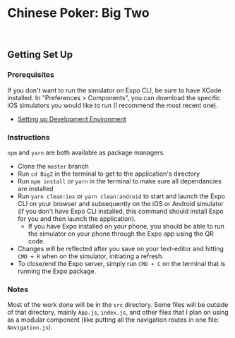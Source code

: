 # Chinese Poker: Big Two

&nbsp;

## Getting Set Up
  ### Prerequisites
  If you don't want to run the simulator on Expo CLI, be sure to have XCode installed. In "Preferences > Components", you can download the specific iOS simulators you would like to run (I recommend the most recent one).
  - [Setting up Development Environment](https://reactnative.dev/docs/environment-setup)
  
  ### Instructions
  `npm` and `yarn` are both available as package managers.
  - Clone the `master` branch
  - Run `cd Big2` in the terminal to get to the application's directory
  - Run `npm install` or `yarn` in the terminal to make sure all dependancies are installed
  - Run `yarn clean:ios` or `yarn clean:android` to start and launch the Expo CLI on your browser and subsequently on the iOS or Android simulator (if you don't have Expo CLI installed, this command should install Expo for you and then launch the application).
    - If you have Expo installed on your phone, you should be able to run the simulator on your phone through the Expo app using the QR code.
  - Changes will be reflected after you save on your text-editor and hitting `CMD + R` when on the simulator, initiating a refresh.
  - To close/end the Expo server, simply run `CMD + C` on the terminal that is running the Expo package.
  
  ### Notes
  Most of the work done will be in the `src` directory. Some files will be outside of that directory, mainly `App.js`, `index.js`, and other files that I plan on using as a modular component (like putting all the navigation routes in one file: `Navigation.js`).
